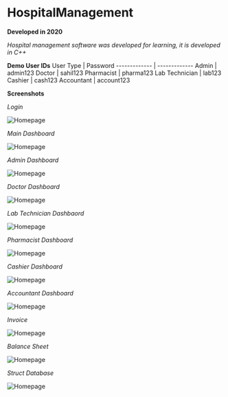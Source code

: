 # HospitalManagement

**Developed in 2020** <br />

*Hospital management software was developed for learning, it is developed in C++*<br />

**Demo User IDs**
User Type | Password
------------- | ------------- 
Admin  | admin123
Doctor | sahil123
Pharmacist | pharma123
Lab Technician | lab123
Cashier | cash123
Accountant | account123
<br />

**Screenshots**

_Login_<br />

![Homepage](https://github.com/sahilachhava/HospitalManagement/blob/main/screenshots/login.png)<br />

_Main Dashboard_<br />

![Homepage](https://github.com/sahilachhava/HospitalManagement/blob/main/screenshots/main.png)<br />

_Admin Dashboard_<br />

![Homepage](https://github.com/sahilachhava/HospitalManagement/blob/main/screenshots/admin.png)<br />

_Doctor Dashboard_<br />

![Homepage](https://github.com/sahilachhava/HospitalManagement/blob/main/screenshots/doctor.png)<br />

_Lab Technician Dashbaord_<br />

![Homepage](https://github.com/sahilachhava/HospitalManagement/blob/main/screenshots/lab.png)<br />

_Pharmacist Dashboard_<br />

![Homepage](https://github.com/sahilachhava/HospitalManagement/blob/main/screenshots/pharma.png)<br />

_Cashier Dashboard_<br />

![Homepage](https://github.com/sahilachhava/HospitalManagement/blob/main/screenshots/cash.png)<br />

_Accountant Dashboard_<br />

![Homepage](https://github.com/sahilachhava/HospitalManagement/blob/main/screenshots/account.png)<br />

_Invoice_<br />

![Homepage](https://github.com/sahilachhava/HospitalManagement/blob/main/screenshots/invoice.png)<br />

_Balance Sheet_<br />

![Homepage](https://github.com/sahilachhava/HospitalManagement/blob/main/screenshots/balance.png)<br />

_Struct Database_<br />

![Homepage](https://github.com/sahilachhava/HospitalManagement/blob/main/screenshots/db.png)<br />
